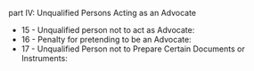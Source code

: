 part IV: Unqualified Persons Acting as an Advocate

<ul>
			<li>15 - Unqualified person not to act as Advocate: <ul>
			</ul></li>			<li>16 - Penalty for pretending to be an Advocate: <ul>
			</ul></li>			<li>17 - Unqualified Person not to Prepare Certain Documents or Instruments: <ul>
			</ul></li></ul>